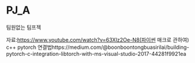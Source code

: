# PJ_A

팀원없는 팀프젝


자료:https://www.youtube.com/watch?v=63Xlz2Oe-N8(파이썬 매크로 관하여)
c++ pytorch 연결법https://medium.com/@boonboontongbuasirilai/building-pytorch-c-integration-libtorch-with-ms-visual-studio-2017-44281f9921ea
